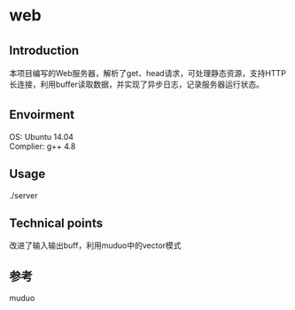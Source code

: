 # web 
## Introduction　<br>
  本项目编写的Web服务器，解析了get、head请求，可处理静态资源，支持HTTP长连接，利用buffer读取数据，并实现了异步日志，记录服务器运行状态。<br>
## Envoirment　<br>
  OS: Ubuntu 14.04 <br>
  Complier: g++ 4.8 <br>
## Usage <br>
  ./server <br>
## Technical points <br>
  改进了输入输出buff，利用muduo中的vector<char>模式　<br>
## 参考
muduo <br>
